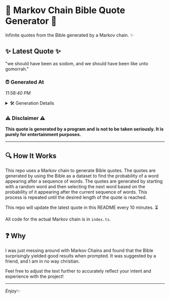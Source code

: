 # 📖 Markov Chain Bible Quote Generator 📖

Infinite quotes from the Bible generated by a Markov chain. ✨

## ✨ Latest Quote ✨
"we should have been as sodom, and we should have been like unto gomorrah."

### ⏰ Generated At
*11:58:40 PM*

<details>
    <summary>🛠️ Generation Details</summary>
    <p>
        <strong>🌱 Seed:</strong> we<br>
        <strong>🔄 Iterations:</strong> 13<br>
        <strong>📜 Context History:</strong><br>[ we ]: should<br>[ we, should ]: have<br>[ we, should, have ]: been<br>[ we, should, have, been ]: as<br>[ we, should, have, been, as ]: sodom,<br>[ we, should, have, been, as, sodom, ]: and<br>[ should, have, been, as, sodom,, and ]: we<br>[ have, been, as, sodom,, and, we ]: should<br>[ been, as, sodom,, and, we, should ]: have<br>[ as, sodom,, and, we, should, have ]: been<br>[ sodom,, and, we, should, have, been ]: like<br>[ and, we, should, have, been, like ]: unto<br>[ we, should, have, been, like, unto ]: gomorrah.<br>
    </p>
</details>

### ⚠️ Disclaimer ⚠️
**This quote is generated by a program and is not to be taken seriously. It is purely for entertainment purposes.**

---

## 🔍 How It Works

This repo uses a Markov chain to generate Bible quotes. The quotes are generated by using the Bible as a dataset to find the probability of a word appearing after a sequence of words. The quotes are generated by starting with a random word and then selecting the next word based on the probability of it appearing after the current sequence of words. This process is repeated until the desired length of the quote is reached.

This repo will update the latest quote in this README every 10 minutes. ⏳

All code for the actual Markov chain is in `index.ts`.

## ❓ Why

I was just messing around with Markov Chains and found that the Bible surprisingly yielded good results when prompted. 
It was suggested by a friend, and I am in no way christian.

Feel free to adjust the text further to accurately reflect your intent and experience with the project!

---

*Enjoy*✨
